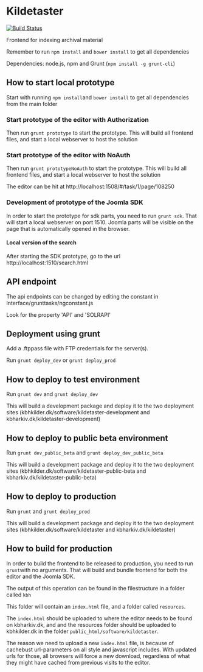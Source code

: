 # Kildetaster

[![Build Status](https://travis-ci.org/CopenhagenCityArchives/Kildetaster.svg?branch=master)](https://travis-ci.org/CopenhagenCityArchives/Kildetaster)

Frontend for indexing archival material

Remember to run `npm install` and `bower install` to get all dependencies

Dependencies: node.js, npm and Grunt (`npm install -g grunt-cli`)

## How to start local prototype

Start with running `npm install`and `bower install` to get all dependencies from the main folder

### Start prototype of the editor with Authorization

Then run `grunt prototype` to start the prototype. This will build all frontend files, and start a local webserver to host the solution

### Start prototype of the editor with NoAuth

Then run `grunt prototypeNoAuth` to start the prototype. This will build all frontend files, and start a local webserver to host the solution

The editor can be hit at http://localhost:1508/#/task/1/page/108250

### Development of prototype of the Joomla SDK

In order to start the prototype for sdk parts, you need to run `grunt sdk`. That will start a local webserver on port 1510. Joomla parts will be visible on the page that is automatically opened in the browser.

#### Local version of the search

After starting the SDK prototype, go to the url http://localhost:1510/search.html

## API endpoint
The api endpoints can be changed by editing the constant in Interface/grunttasks/ngconstant.js

Look for the property 'API' and 'SOLRAPI'

## Deployment using grunt

Add a .ftppass file with FTP credentials for the server(s).

Run `grunt deploy_dev` or `grunt deploy_prod`

## How to deploy to test environment
Run `grunt dev` and `grunt deploy_dev`

This will build a development package and deploy it to the two deployment sites (kbhkilder.dk/software/kildetaster-development and kbharkiv.dk/kildetaster-development)

## How to deploy to public beta environment
Run `grunt dev_public_beta` and `grunt deploy_dev_public_beta`

This will build a development package and deploy it to the two deployment sites (kbhkilder.dk/software/kildetaster-public-beta and kbharkiv.dk/kildetaster-public-beta)


## How to deploy to production
Run `grunt` and `grunt deploy_prod`

This will build a development package and deploy it to the two deployment sites (kbhkilder.dk/software/kildetaster and kbharkiv.dk/kildetaster)

## How to build for production
In order to build the frontend to be released to production, you need to run `grunt`with no arguments. That will build and bundle frontend for both the editor and the Joomla SDK.

The output of this operation can be found in the filestructure in a folder called `kbh`

This folder will contain an `index.html` file, and a folder called `resources`.

The `index.html` should be uploaded to where the editor needs to be found on kbharkiv.dk, and and the resources folder should be uploaded to kbhkilder.dk in the folder `public_html/software/kildetaster`.

The reason we need to upload a new `index.html` file, is because of cachebust url-parameters on all style and javascript includes. With updated urls for those, all browsers will force a new download, regardless of what they might have cached from previous visits to the editor.
